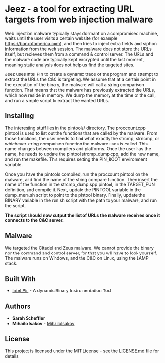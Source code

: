 # Jeez - a tool for extracting URL targets from web injection malware

Web injection malware typically stays dormant on a compromised machine, waits until the user visits a certain website (for example https://bankofamerica.com), and then tries to inject extra fields and siphon information from the web session. The malware does not store the URLs itself, but recieves them from a command & control server. The URLs and the malware code are typically kept encrypted until the last moment, meaning static analysis does not help us find the targeted sites. 

Jeez uses Intel Pin to create a dynamic trace of the program and attempt to extract the URLs the C&C is targeting. We assume that at a certain point in the execution of the binary, the malware will call a string comparison function. That means that the malware has previously extracted the URLs, which now reside in memory. We dump the memory at the time of the call, and run a simple script to extract the wanted URLs.

## Installing

The interesting stuff lies in the pintools/ directory. The proccount.cpp pintool is used to list out the functions that are called by the malware. From those functions, the user needs to find what exactly the strcmp, strncmp, or whichever string comparison function the malware uses is called. This name changes between compilers and platforms.
Once the user has the name, he needs to update the pintool strcmp_dump.cpp, add the new name, and run the makefile.
This requires setting the PIN_ROOT environment variable. 

Once you have the pintools compiled, run the proccount pintool on the malware, and find the name of the string compare function. Then insert the name of the function in the strcmp_dump.spp pintool, in the TARGET_FUN definition, and compile it. Next, update the PINTOOL variable in the dump_mem.sh script to point to the pintool binary. Finally, update the BINARY variable in the run.sh script with the path to your malware, and run the script.

**The script should now output the list of URLs the malware receives once it connects to the C&C server.**

## Malware 

We targeted the Citadel and Zeus malware. We cannot provide the binary nor the command and control server, for that
you will have to look yourself. The malware runs on Windows, and the C&C on Linux, using the LAMP stack.

## Built With

* [Intel Pin](https://software.intel.com/en-us/articles/pin-a-dynamic-binary-instrumentation-tool) - A dynamic
  Binary Instrumentation Tool

## Authors

* **Sarah Scheffler** 
* **Mihailo Isakov** - [MihailoIsakov](https://github.com/MihailoIsakov)


## License

This project is licensed under the MIT License - see the [LICENSE.md](LICENSE.md) file for details

